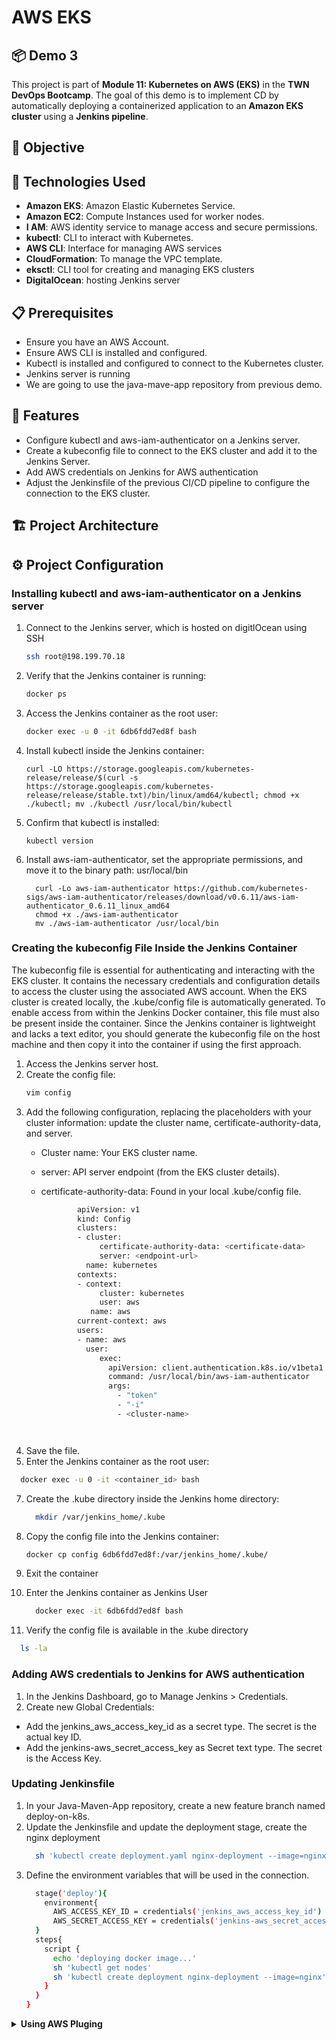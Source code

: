 # AWS EKS
## 📦 Demo 3
This project is part of **Module 11: Kubernetes on AWS (EKS)** in the **TWN DevOps Bootcamp**. The goal of this demo is to implement CD by automatically deploying a containerized application to an **Amazon EKS cluster** using a **Jenkins pipeline**.

## 📌 Objective


## 🚀 Technologies Used
- **Amazon EKS**: Amazon Elastic Kubernetes Service.
- **Amazon EC2**: Compute Instances used for worker nodes.
- **I AM**: AWS identity service to manage access and secure permissions.
- **kubectl**: CLI to interact with Kubernetes.
- **AWS CLI**: Interface for managing AWS services
- **CloudFormation**: To manage the VPC template.
- **eksctl**: CLI tool for creating and managing EKS clusters
- **DigitalOcean**: hosting Jenkins server
  
## 📋 Prerequisites
- Ensure you have an AWS Account.
- Ensure AWS CLI is installed and configured.
- Kubectl is installed and configured to connect to the Kubernetes cluster.
- Jenkins server is running
- We are going to use the java-mave-app repository from previous demo.
  
## 🎯 Features
- Configure kubectl and aws-iam-authenticator on a Jenkins server.
- Create a kubeconfig file to connect to the EKS cluster and add it to the Jenkins Server.
- Add AWS credentials on Jenkins for AWS authentication
- Adjust the Jenkinsfile of the previous CI/CD pipeline to configure the connection to the EKS cluster.

## 🏗 Project Architecture



## ⚙️ Project Configuration
### Installing kubectl and aws-iam-authenticator on a Jenkins server
1. Connect to the Jenkins server, which is hosted on digitlOcean using SSH
   ```bash
   ssh root@198.199.70.18
   ```
2. Verify that the Jenkins container is running:
   ```bash
   docker ps
   ```
3. Access the Jenkins container as the root user:
   ```bash
   docker exec -u 0 -it 6db6fdd7ed8f bash
   ```
 4. Install kubectl inside the Jenkins container:
    ```
    curl -LO https://storage.googleapis.com/kubernetes-release/release/$(curl -s https://storage.googleapis.com/kubernetes-release/release/stable.txt)/bin/linux/amd64/kubectl; chmod +x ./kubectl; mv ./kubectl /usr/local/bin/kubectl
    ```
5. Confirm that kubectl is installed:
   ```
   kubectl version
   ```
7. Install aws-iam-authenticator, set the appropriate permissions, and move it to the binary path: usr/local/bin
   ```
     curl -Lo aws-iam-authenticator https://github.com/kubernetes-sigs/aws-iam-authenticator/releases/download/v0.6.11/aws-iam-authenticator_0.6.11_linux_amd64
     chmod +x ./aws-iam-authenticator
     mv ./aws-iam-authenticator /usr/local/bin
   ```
### Creating the kubeconfig File Inside the Jenkins Container
The kubeconfig file is essential for authenticating and interacting with the EKS cluster. It contains the necessary credentials and configuration details to access the cluster using the associated AWS account. When the EKS cluster is created locally, the .kube/config file is automatically generated. To enable access from within the Jenkins Docker container, this file must also be present inside the container. Since the Jenkins container is lightweight and lacks a text editor, you should generate the kubeconfig file on the host machine and then copy it into the container if using the first approach.

1. Access the Jenkins server host.
2. Create the config file:
   ```bash
   vim config
   ```
3. Add the following configuration, replacing the placeholders with your cluster information: update the cluster name, certificate-authority-data, and server.
   * Cluster name: Your EKS cluster name.
   * server: API server endpoint (from the EKS cluster details).
   * certificate-authority-data: Found in your local .kube/config file.

     ```bash
             apiVersion: v1
             kind: Config
             clusters:
             - cluster:
                  certificate-authority-data: <certificate-data>
                  server: <endpoint-url>
               name: kubernetes
             contexts:
             - context:
                  cluster: kubernetes
                  user: aws
                name: aws
             current-context: aws
             users:
             - name: aws
               user:
                  exec:
                    apiVersion: client.authentication.k8s.io/v1beta1
                    command: /usr/local/bin/aws-iam-authenticator
                    args:
                      - "token"
                      - "-i"
                      - <cluster-name>
   ```
     
4. Save the file.
5. Enter the Jenkins container as the root user:
  ```bash
    docker exec -u 0 -it <container_id> bash
  ```

7. Create the .kube directory inside the Jenkins home directory:
   ```bash
     mkdir /var/jenkins_home/.kube
   ```
8. Copy the config file into the Jenkins container:
   ```bash
   docker cp config 6db6fdd7ed8f:/var/jenkins_home/.kube/
   ```
9. Exit the container
    
11. Enter the Jenkins container as Jenkins User
    ```bash
      docker exec -it 6db6fdd7ed8f bash
    ```

11. Verify the config file is available in the .kube directory
  ```bash
    ls -la
  ```


### Adding AWS credentials to Jenkins for AWS authentication
 
1.  In the Jenkins Dashboard, go to Manage Jenkins > Credentials.
2.  Create new Global Credentials:
   * Add the jenkins_aws_access_key_id as a secret type. The secret is the actual key ID.
   * Add the jenkins-aws_secret_access_key as Secret text type. The secret is the Access Key.

### Updating Jenkinsfile
1. In your Java-Maven-App repository, create a new feature branch named deploy-on-k8s.
2. Update the Jenkinsfile and update the deployment stage, create the nginx deployment
   ```bash
     sh 'kubectl create deployment.yaml nginx-deployment --image=nginx'
   ```                                                             
3. Define the environment variables that will be used in the connection.
   ```bash
     stage('deploy'){
       environment{
         AWS_ACCESS_KEY_ID = credentials('jenkins_aws_access_key_id')
         AWS_SECRET_ACCESS_KEY = credentials('jenkins-aws_secret_access_key')
     }
     steps{
       script {
         echo 'deploying docker image...'
         sh 'kubectl get nodes'
         sh 'kubectl create deployment nginx-deployment --image=nginx'
       }
     }
   }
   ```

<details><summary><strong> Using AWS Pluging </strong></summary>
 If you encounter certificate verification issues such as: "ls: failed to verify certificate: x509: certificate signed by unknown authority". You can use the AWS Credentials Plugin to manage AWS authentication more securely and reliably.
 Prerequisites:
  Ensure the Jenkins agent or container has:
    * AWS CLI installed.
    * kubectl installed.
    * Access to the required AWS IAM role.
    * EKS cluster name and region are defined in the environment.

  1. Install the AWS Credentials plugin:
  2. Go to Manage Jenkins > Plugins > Available Plugins.
  3. Search for AWS Credentials.
  4. Add a new Global Credentials:
     * Kind: AWS Credentials
     * Enter the Key ID, description, and the Access Key.
  5. Update the Jenkinsfile to use the AWS credentials plugin
      ```bash

              stage('deploy') { 
                    steps {
        
                        withCredentials([[
                            $class: 'AmazonWebServicesCredentialsBinding',
                            credentialsId: 'AWS_jenkins_key'
        
                        ]]) {
        
                            script {
                                echo 'Generating kubeconfig...'
                                
                                sh '''
                                    aws eks update-kubeconfig \
                                      --region $AWS_REGION \
                                      --name $CLUSTER_NAME \
                                      --kubeconfig $KUBECONFIG
                                '''
        
                                echo 'deploying docker image...'
                                sh 'kubectl get nodes'
                                sh 'kubectl create deployment nginx-deployment --image=nginx'
                            }
                        }
                    }
                }
      ```
6. Export the environment variables: In this case, we generate the kubeconfig file in the pipeline. This requires Jenkins agents to have:

  * AWS CLI installed
  * AWS credentials configured (via withCredentials)
  * EKS Region and cluster name available

  ```bash
     environment {
        KUBECONFIG = "${env.WORKSPACE}/kubeconfig"
        AWS_REGION = 'us-east-2'
        CLUSTER_NAME = 'demo-cluster'

    }

  ```

  
</details>

   


   





